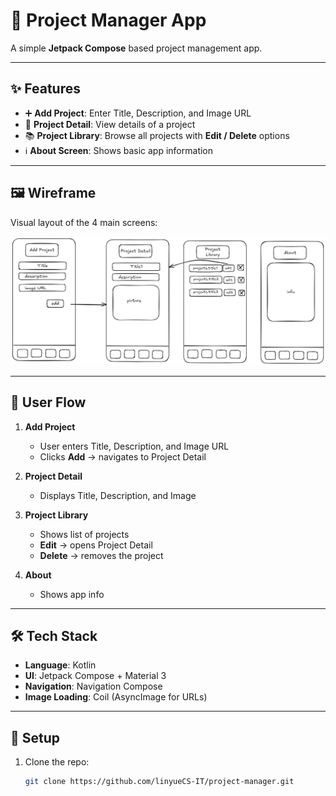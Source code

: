 # 📱 Project Manager App

A simple **Jetpack Compose** based project management app.

---

## ✨ Features
- ➕ **Add Project**: Enter Title, Description, and Image URL  
- 📄 **Project Detail**: View details of a project  
- 📚 **Project Library**: Browse all projects with **Edit / Delete** options  
- ℹ️ **About Screen**: Shows basic app information  

---

## 🖼 Wireframe
Visual layout of the 4 main screens:  

![Wireframe](images/wireframe.png)

---

## 🔄 User Flow
1. **Add Project**  
   - User enters Title, Description, and Image URL  
   - Clicks **Add** → navigates to Project Detail  

2. **Project Detail**  
   - Displays Title, Description, and Image  

3. **Project Library**  
   - Shows list of projects  
   - **Edit** → opens Project Detail  
   - **Delete** → removes the project  

4. **About**  
   - Shows app info  

---

## 🛠 Tech Stack
- **Language**: Kotlin  
- **UI**: Jetpack Compose + Material 3  
- **Navigation**: Navigation Compose  
- **Image Loading**: Coil (AsyncImage for URLs)  

---

## 🚀 Setup
1. Clone the repo:
   ```bash
   git clone https://github.com/linyueCS-IT/project-manager.git
